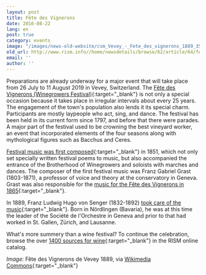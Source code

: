```yaml
---
layout: post
title: Fête des Vignerons
date: 2016-08-22
lang: en
post: true
category: events
image: "/images/news-old-website/csm_Vevey_-_Fete_des_vignerons_1889_351307d7a4.jpg"
old_url: http://www.rism.info//home/newsdetails/browse/62/article/64/fete-des-vignerons.html
email: ''
author: ''
---
```



Preparations are already underway for a major event that will take place from 26 July to 11 August 2019 in Vevey, Switzerland. The [Fête des Vignerons (Winegrowers Festival)](http://www.fetedesvignerons.ch/en/){:target="_blank"} is not only a special occasion because it takes place in irregular intervals about every 25 years. The engagement of the town's population also lends it its special charm. Participants are mostly laypeople who act, sing, and dance. The festival has been held in its current form since 1797, and before that there were parades. A major part of the festival used to be crowning the best vineyard worker, an event that incorporated elements of the four seasons along with mythological figures such as Bacchus and Ceres.

[Festival music was first composed](https://opac.rism.info/search?id=402003161){:target="_blank"} in 1851, which not only set specially written festival poems to music, but also accompanied the entrance of the Brotherhood of Winegrowers and soloists with marches and dances. The composer of the first festival music was Franz Gabriel Grast (1803-1871), a professor of voice and theory at the conservatory in Geneva. Grast was also responsible for the [music for the Fête des Vignerons in 1865](https://opac.rism.info/search?id=402003071){:target="_blank"}.

In 1889, Franz Ludwig Hugo von Senger (1832-1892) [took care of the music](https://opac.rism.info/search?id=402004074){:target="_blank"}. Born in Nördlingen (Bavaria), he was at this time the leader of the Société de l'Orchestre in Geneva and prior to that had worked in St. Gallen, Zürich, and Lausanne.

What's more summery than a wine festival? To continue the celebration, browse the over [1400 sources for wine](https://opac.rism.info/search?View=rism&q=Wein){:target="_blank"} in the RISM online catalog.



_Image_: Fête des Vignerons de Vevey 1889, via [Wikimedia Commons](https://commons.wikimedia.org/wiki/File:Vevey_-_f%C3%AAte_des_vignerons_-_affiche_de_1889.jpg?uselang=fr){:target="_blank"}







<script type="text/javascript">var switchTo5x=true;</script><script type="text/javascript" src="http://w.sharethis.com/button/buttons.js"></script><script type="text/javascript">stLight.options({publisher: "9b601438-1ce1-49d8-bfd7-9cff5df54c17", doNotHash: false, doNotCopy: false, hashAddressBar: false});</script>
